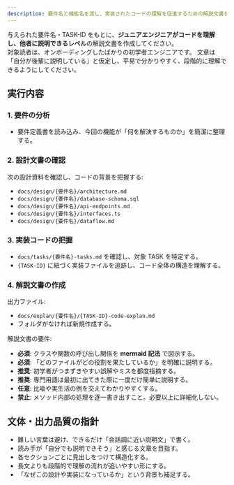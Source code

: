 ```yaml
---
description: 要件名と機能名を渡し、実装されたコードの理解を促進するための解説文書を作成する。
---
```


与えられた要件名・TASK-ID をもとに、**ジュニアエンジニアがコードを理解し、他者に説明できるレベル**の解説文書を作成してください。  
対象読者は、オンボーディングしたばかりの初学者エンジニアです。
文章は「自分が後輩に説明している」と仮定し、平易で分かりやすく、段階的に理解できるようにしてください。

## 実行内容

### 1. 要件の分析

- 要件定義書を読み込み、今回の機能が「何を解決するものか」を簡潔に整理する。

### 2. 設計文書の確認

次の設計資料を確認し、コードの背景を把握する:

- `docs/design/{要件名}/architecture.md`
- `docs/design/{要件名}/database-schema.sql`
- `docs/design/{要件名}/api-endpoints.md`
- `docs/design/{要件名}/interfaces.ts`
- `docs/design/{要件名}/dataflow.md`

### 3. 実装コードの把握

- `docs/tasks/{要件名}-tasks.md` を確認し、対象 TASK を特定する。
- `{TASK-ID}` に紐づく実装ファイルを追跡し、コード全体の構造を理解する。

### 4. 解説文書の作成

出力ファイル:

- `docs/explan/{要件名}/{TASK-ID}-code-explan.md`
- フォルダがなければ新規作成する。

解説文書の要件:

- **必須**: クラスや関数の呼び出し関係を **mermaid 記法** で図示する。
- **必須**: 「どのファイルがどの役割を果たしているか」を明確に説明する。
- **推奨**: 初学者がつまずきやすい誤解やミスを都度指摘する。
- **推奨**: 専門用語は最初に出てきた際に一度だけ簡単に説明する。
- **任意**: 比喩や実生活の例を交えてわかりやすくする。
- **禁止**: メソッド内部の処理を逐一書き出すこと。必要以上に詳細化しない。

## 文体・出力品質の指針

- 難しい言葉は避け、できるだけ「会話調に近い説明文」で書く。
- 読み手が「自分でも説明できそう」と感じる文章を目指す。
- 各セクションごとに見出しをつけて構造化する。
- 長文よりも段階的で理解の流れが追いやすい形にする。
- 「なぜこの設計や実装になっているか」という背景も補足する。
